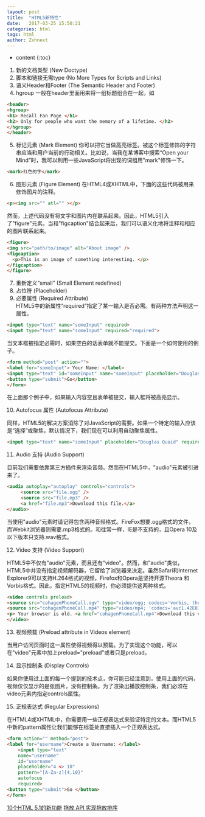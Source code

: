 ```yaml
---
layout: post
title:  "HTML5新特性"
date:   2017-03-25 15:50:21
categories: html
tags: html
author: Zxhnext
---
```


* content
{:toc}
1. 新的文档类型 (New Doctype) 
2. 脚本和链接无需type (No More Types for Scripts and Links) 
3. 语义Header和Footer (The Semantic Header and Footer) 
4. hgroup 一般在header里面用来将一组标题组合在一起，如
```html
<header>
<hgroup>
<h1> Recall Fan Page </h1>
<h2> Only for people who want the memory of a lifetime. </h2>
</hgroup>
</header>
```





5. 标记元素 (Mark Element) 
你可以把它当做高亮标签。被这个标签修饰的字符串应当和用户当前的行动相关。比如说，当我在某博客中搜索“Open your Mind”时，我可以利用一些JavaScript将出现的词组用"mark"修饰一下。  
```html
<mark>红色的字</mark>
```
6. 图形元素 (Figure Element) 
在HTML4或XHTML中，下面的这些代码被用来修饰图片的注释。
```html
<p><img src="" atl="" ></p>
```
然而，上述代码没有将文字和图片内在联系起来。因此，HTML5引入了"figure"元素。当和"figcaption"结合起来后，我们可以语义化地将注释和相应的图片联系起来。
```html
<figure> 
<img src="path/to/image" alt="About image" /> 
<figcaption> 
  <p>This is an image of something interesting. </p> 
</figcaption> 
</figure>
```
7. 重新定义“small” (Small Element redefined)  
8. 占位符 (Placeholder)  
9. 必要属性 (Required Attribute)  
HTML5中的新属性“required”指定了某一输入是否必需。有两种方法声明这一属性。
```html
<input type="text" name="someInput" required> 
<input type="text" name="someInput" required="required">
```
当文本框被指定必需时，如果空白的话表单就不能提交。下面是一个如何使用的例子。
```html
<form method="post" action=""> 
<label for="someInput"> Your Name: </label> 
<input type="text" id="someInput" name="someInput" placeholder="Douglas Quaid" required> 
<button type="submit">Go</button> 
</form>
```
在上面那个例子中，如果输入内容空且表单被提交，输入框将被高亮显示。

10. Autofocus 属性 (Autofocus Attribute)

同样，HTML5的解决方案消除了对JavaScript的需要。如果一个特定的输入应该是“选择”或聚焦，默认情况下，我们现在可以利用自动聚焦属性。
```html
<input type="text" name="someInput" placeholder="Douglas Quaid" required autofocus>
```
11. Audio 支持 (Audio Support)

目前我们需要依靠第三方插件来渲染音频。然而在HTML5中，"audio"元素被引进来了。
```html
<audio autoplay="autoplay" controls="controls"> 
     <source src="file.ogg" /> 
     <source src="file.mp3" /> 
     <a href="file.mp3">Download this file.</a> 
</audio>
```
当使用"audio"元素时请记得包含两种音频格式。FireFox想要.ogg格式的文件，而Webkit浏览器则需要.mp3格式的。和往常一样，IE是不支持的，且Opera 10及以下版本只支持.wav格式。

12. Video 支持 (Video Support)

HTML5中不仅有"audio"元素，而且还有"video"。然而，和"audio"类似，HTML5中并没有指定视频解码器，它留给了浏览器来决定。虽然Safari和Internet Explorer9可以支持H.264格式的视频，Firefox和Opera是坚持开源Theora 和Vorbis格式。因此，指定HTML5的视频时，你必须提供这两种格式。
```html
<video controls preload> 
<source src="cohagenPhoneCall.ogv" type="video/ogg; codecs='vorbis, theora'" /> 
<source src="cohagenPhoneCall.mp4" type="video/mp4; 'codecs='avc1.42E01E, mp4a.40.2'" /> 
<p> Your browser is old. <a href="cohagenPhoneCall.mp4">Download this video instead.</a> </p> 
</video>
```
13. 视频预载 (Preload attribute in Videos element)

当用户访问页面时这一属性使得视频得以预载。为了实现这个功能，可以在"video"元素中加上preload="preload"或者只是preload。

14. 显示控制条 (Display Controls)

如果你使用过上面的每一个提到的技术点，你可能已经注意到，使用上面的代码，视频仅仅显示的是张图片，没有控制条。为了渲染出播放控制条，我们必须在video元素内指定controls属性。

15. 正规表达式 (Regular Expressions)

在HTML4或XHTML中，你需要用一些正规表达式来验证特定的文本。而HTML5中新的pattern属性让我们能够在标签处直接插入一个正规表达式。
```html
<form action="" method="post"> 
<label for="username">Create a Username: </label> 
    <input type="text" 
    name="username" 
    id="username" 
    placeholder="4 <> 10" 
    pattern="[A-Za-z]{4,10}" 
    autofocus 
    required> 
<button type="submit">Go </button> 
</form>
```


[10个HTML 5.1的新功能](http://mp.weixin.qq.com/s/Kg1ks70swDM6aknynZs6dA)
[拖放 API 实现拖放排序](http://mp.weixin.qq.com/s/GS3kbrJG7DGvAvqO8xmGuQ)